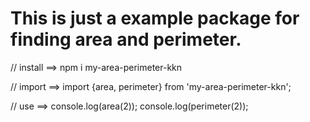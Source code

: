 # This is just a example package for finding area and perimeter.

 
 // install ==> 
npm i my-area-perimeter-kkn

// import ==> 
import {area, perimeter} from 'my-area-perimeter-kkn';

// use ==>
 console.log(area(2));
 console.log(perimeter(2));